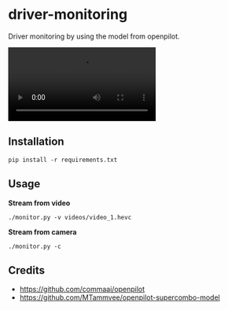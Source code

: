 # driver-monitoring
Driver monitoring by using the model from openpilot.

![](demo.mov)

## Installation

```
pip install -r requirements.txt
```

## Usage

**Stream from video**
```
./monitor.py -v videos/video_1.hevc
```

**Stream from camera**
```
./monitor.py -c
```

## Credits

+ https://github.com/commaai/openpilot
+ https://github.com/MTammvee/openpilot-supercombo-model
